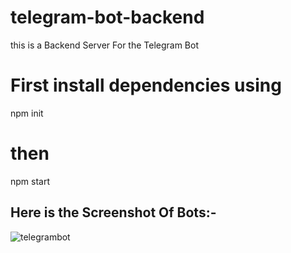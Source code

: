 # telegram-bot-backend

<p>this is a Backend Server For the Telegram Bot</p>



# First install dependencies using
npm init
# then
npm start

## Here is the Screenshot Of Bots:-
![telegrambot](https://github.com/Tanmoydas27/telegram-bot-backend/assets/74816494/90d78d48-591f-415a-b3ff-46ad6ba52cdc)

